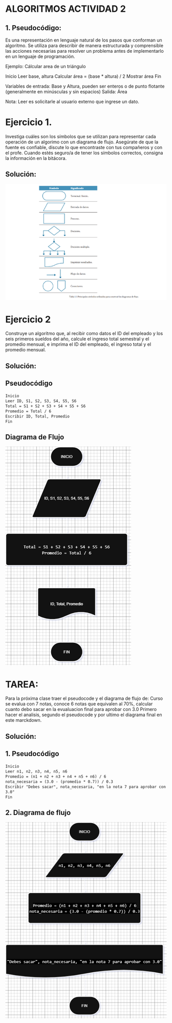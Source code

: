 # ALGORITMOS ACTIVIDAD 2

## 1. Pseudocódigo: 
Es una representación en lenguaje natural de los pasos que conforman un algoritmo. Se utiliza para describir de manera estructurada y comprensible las acciones necesarias para resolver un problema antes de implementarlo en un lenguaje de programación.

Ejemplo: Cálcular area de un triángulo

Inicio
Leer base, altura
Calcular área = (base * altura) / 2
Mostrar área
Fin

Variables de entrada: Base y Altura, pueden ser enteros o de punto flotante (generalmente en minúsculas y sin espacios)
Salida: Área 

Nota: Leer es solicitarle al usuario externo que ingrese un dato.

# Ejercicio 1.
Investiga cuáles son los símbolos que se utilizan para representar cada operación de un algorimo con un diagrama de flujo. Asegúrate de que la fuente es confiable, discute lo que encontraste con tus compañeros y con el profe. Cuando estés seguro/a de tener los símbolos correctos, consigna la información en la bitácora.

## Solución:
![imagensolucion](.//Images/Cap-Algoritmos.png)


# Ejercicio 2
Construye un algoritmo que, al recibir como datos el ID del empleado y los seis primeros sueldos del año, calcule el ingreso total semestral y el promedio mensual, e imprima el ID del empleado, el ingreso total y el promedio mensual.

## Solución:

## Pseudocódigo
``` 
Inicio
Leer ID, S1, S2, S3, S4, S5, S6
Total = S1 + S2 + S3 + S4 + S5 + S6
Promedio = Total / 6
Escribir ID, Total, Promedio
Fin
```
## Diagrama de Flujo
![imagendiagrama](.//Images/Diagrama-Actividad2.png)

# TAREA:
Para la próxima clase traer el pseudocode y el diagrama de flujo de:
Curso se evalua con 7 notas, conoce 6 notas que equivalen al 70%, calcular cuanto debo sacar en la evualuacion final para aprobar con 3.0
Primero hacer el analisis, segundo el pseudocode y por ultimo el diagrama final en este marckdown.

## Solución:

## 1. Pseudocódigo
```
Inicio
Leer n1, n2, n3, n4, n5, n6
Promedio = (n1 + n2 + n3 + n4 + n5 + n6) / 6
nota_necesaria = (3.0 - (promedio * 0.7)) / 0.3
Escribir "Debes sacar", nota_necesaria, "en la nota 7 para aprobar con 3.0"
Fin
```

## 2. Diagrama de flujo
![ImagenTarea](./Images/Diagrama2.png)




